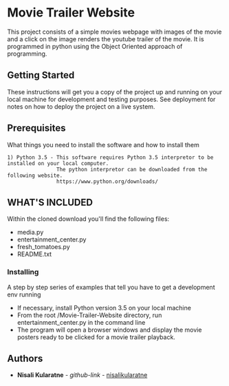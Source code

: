 # Movie Trailer Website

This project consists of a simple movies webpage with images of the movie and a click on the image renders the youtube trailer of the movie. It is programmed in python using the Object Oriented approach of programming.

## Getting Started

These instructions will get you a copy of the project up and running on your local machine for development and testing purposes. See deployment for notes on how to deploy the project on a live system.

## Prerequisites

What things you need to install the software and how to install them

```
1) Python 3.5 - This software requires Python 3.5 interpretor to be installed on your local computer.
                The python interpretor can be downloaded from the following website.
                https://www.python.org/downloads/
```

## WHAT'S INCLUDED
Within the cloned download you'll find the following files:
- media.py
- entertainment_center.py
- fresh_tomatoes.py
- README.txt

### Installing

A step by step series of examples that tell you have to get a development env running

- If necessary, install Python version 3.5 on your local machine
- From the root /Movie-Trailer-Website directory, run entertainment_center.py in the command line
- The program will open a browser windows and display the movie posters ready to be clicked for a movie trailer playback.


## Authors

* **Nisali Kularatne** - *github-link* - [nisalikularatne](https://github.com/nisalikularatne)


